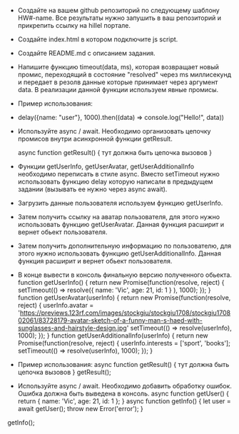 * Создайте на вашем github репозиторий по следующему шаблону HW#-name. Все результаты нужно запушить в ваш репозиторий и прикрепить ссылку на hillel портале.
* Создайте index.html в котором подключите js script.
* Создайте README.md с описанием задания.
* Напишите функцию timeout(data, ms), которая возвращает новый промис, переходящий в состояние "resolved" через ms миллисекунд и передает в резолв данные которые принимает через аргумент data. В реализации данной функции используем явные промисы.
* Пример использования:
* delay({name: "user"}, 1000).then((data) => console.log("Hello!", data))
* Используйте async / await. Необходимо организовать цепочку промисов внутри асинхронной функции getResult.

	async function getResult() { тут должна быть цепочка вызовов }
* Функции getUserInfo, getUserAvatar, getUserAdditionalInfo необходимо переписать в стиле async. Вместо setTimeout нужно использовать функцию delay которую написали в предыдущем задании (вызывать ее нужно через async await).		
* ​​Загрузить данные пользователя используем функцию getUserInfo.
* Затем получить ссылку на аватар пользователя, для этого нужно использовать функцию getUserAvatar. Данная функция расширит и вернет обьект пользователя.
* Затем получить дополнительную информацию по пользователю, для этого нужно использовать функцию getUserAdditionalInfo. Данная функция расширит и вернет обьект пользователя.
* В конце вывести в консоль финальную версию полученного обьекта.
function getUserInfo() {
    return new Promise(function(resolve, reject) {
      setTimeout(() => resolve({ name: 'Vic', age: 21, id: 1 } ), 1000);
    });
  }
  function getUserAvatar(userInfo) {
    return new Promise(function(resolve, reject) {
      userInfo.avatar = 'https://previews.123rf.com/images/stockgiu/stockgiu1708/stockgiu170802061/83728179-avatar-sketch-of-a-funny-man-s-haed-with-sunglasses-and-hairstyle-design.jpg'
      setTimeout(() => resolve(userInfo), 1000);
    });
  }
  function getUserAdditionalInfo(userInfo) {
    return new Promise(function(resolve, reject) {
      userInfo.interests = ['sport', 'books'];
      setTimeout(() => resolve(userInfo), 1000);
    });
  }


* Пример использования:
async function getResult() { 
тут должна быть цепочка вызовов 
}
getResult();
 
* Используйте async / await. Необходимо добавить обработку ошибок. Ошибка должна быть выведена в консоль.
 async function getUser() {
    return { name: 'Vic', age: 21, id: 1 };
}
async function getInfo() {
    let user = await getUser();
    throw new Error('error');
}
 
getInfo();
